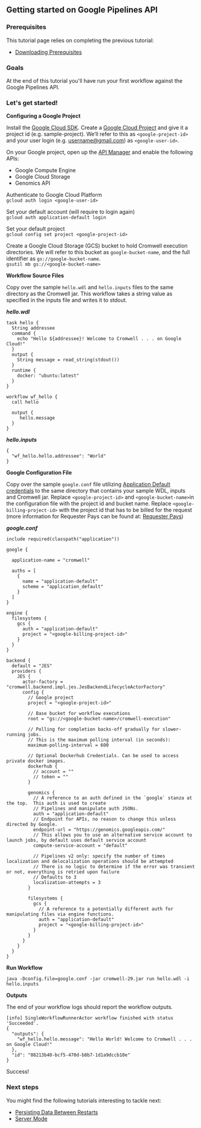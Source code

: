 ## Getting started on Google Pipelines API

### Prerequisites

This tutorial page relies on completing the previous tutorial:

* [Downloading Prerequisites](FiveMinuteIntro.md)

### Goals

At the end of this tutorial you'll have run your first workflow against the Google Pipelines API.

### Let's get started!


**Configuring a Google Project**

Install the <a href="https://cloud.google.com/sdk/downloads" target="_blank">Google Cloud SDK</a>. 
Create a <a href="https://cloud.google.com/resource-manager/docs/creating-managing-projects" target="_blank">Google Cloud Project</a> and give it a project id (e.g. sample-project).  We’ll refer to this as `<google-project-id>` and your user login (e.g. username@gmail.com) as `<google-user-id>`.  

On your Google project, open up the <a href="https://console.developers.google.com/apis/library" target="_blank">API Manager</a> and enable the following APIs:
        
* Google Compute Engine
* Google Cloud Storage
* Genomics API

Authenticate to Google Cloud Platform  
`gcloud auth login <google-user-id>`

Set your default account (will require to login again)  
`gcloud auth application-default login`

Set your default project  
`gcloud config set project <google-project-id>`

Create a Google Cloud Storage (GCS) bucket to hold Cromwell execution directories.
We will refer to this bucket as `google-bucket-name`, and the full identifier as `gs://google-bucket-name`.  
`gsutil mb gs://<google-bucket-name>`  


**Workflow Source Files**

Copy over the sample `hello.wdl` and `hello.inputs` files to the same directory as the Cromwell jar. 
This workflow takes a string value as specified in the inputs file and writes it to stdout. 


***hello.wdl***
```
task hello {
  String addressee  
  command {
    echo "Hello ${addressee}! Welcome to Cromwell . . . on Google Cloud!"  
  }
  output {
    String message = read_string(stdout())
  }
  runtime {
    docker: "ubuntu:latest"
  }
}

workflow wf_hello {
  call hello

  output {
     hello.message
  }
}
```

***hello.inputs***
```
{
  "wf_hello.hello.addressee": "World"
}
```

**Google Configuration File**

Copy over the sample `google.conf` file utilizing <a href="https://developers.google.com/identity/protocols/application-default-credentials" target="_blank">Application Default credentials</a> to the same directory that contains your sample WDL, inputs and Cromwell jar.
Replace `<google-project-id>` and `<google-bucket-name>`in the configuration file with the project id and bucket name. Replace `<google-billing-project-id>` with the project id that has to be billed for the request (more information for Requester Pays can be found at:
<a href="https://cloud.google.com/storage/docs/requester-pays" target="_blank">Requester Pays</a>)

***google.conf***
```
include required(classpath("application"))

google {

  application-name = "cromwell"

  auths = [
    {
      name = "application-default"
      scheme = "application_default"
    }
  ]
}

engine {
  filesystems {
    gcs {
      auth = "application-default"
      project = "<google-billing-project-id>"
    }
  }
}

backend {
  default = "JES"
  providers {
    JES {
      actor-factory = "cromwell.backend.impl.jes.JesBackendLifecycleActorFactory"
      config {
        // Google project
        project = "<google-project-id>"

        // Base bucket for workflow executions
        root = "gs://<google-bucket-name>/cromwell-execution"

        // Polling for completion backs-off gradually for slower-running jobs.
        // This is the maximum polling interval (in seconds):
        maximum-polling-interval = 600

        // Optional Dockerhub Credentials. Can be used to access private docker images.
        dockerhub {
          // account = ""
          // token = ""
        }

        genomics {
          // A reference to an auth defined in the `google` stanza at the top.  This auth is used to create
          // Pipelines and manipulate auth JSONs.
          auth = "application-default"
          // Endpoint for APIs, no reason to change this unless directed by Google.
          endpoint-url = "https://genomics.googleapis.com/"
          // This allows you to use an alternative service account to launch jobs, by default uses default service account
          compute-service-account = "default"

          // Pipelines v2 only: specify the number of times localization and delocalization operations should be attempted
          // There is no logic to determine if the error was transient or not, everything is retried upon failure
          // Defaults to 3
          localization-attempts = 3
        }

        filesystems {
          gcs {
            // A reference to a potentially different auth for manipulating files via engine functions.
            auth = "application-default"
            project = "<google-billing-project-id>"
          }
        }
      }
    }
  }
}
```

**Run Workflow**

`java -Dconfig.file=google.conf -jar cromwell-29.jar run hello.wdl -i hello.inputs`

**Outputs**

The end of your workflow logs should report the workflow outputs.  

```
[info] SingleWorkflowRunnerActor workflow finished with status 'Succeeded'.
{
  "outputs": {
    "wf_hello.hello.message": "Hello World! Welcome to Cromwell . . . on Google Cloud!"
  },
  "id": "08213b40-bcf5-470d-b8b7-1d1a9dccb10e"
}
```

Success!  

### Next steps

You might find the following tutorials interesting to tackle next:

* [Persisting Data Between Restarts](PersistentServer)
* [Server Mode](ServerMode.md)
